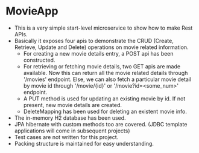 # MovieApp
* This is a very simple start-level microservice to show how to make Rest APIs.
* Basically it exposes four apis to demonstrate the CRUD (Create, Retrieve, Update and Delete) operations on movie related information.
  * For creating a new movie details entry, a POST api has been constructed.
  * For retrieving or fetching movie details, two GET apis are made available. Now this can return all the movie related details through '/movies' endpoint.         Else, we can also fetch a particular movie detail by movie id through '/movie/{id}' or '/movie?id=<some_num>' endpoint.
  * A PUT method is used for updating an existing movie by id. If not present, new movie details are created.
  * DeleteMapping has been used for deleting an existent movie info.
* The in-memory H2 database has been used.
* JPA hibernate with custom methods too are covered. (JDBC template applications will come in subsequent projects) 
* Test cases are not written for this project.
* Packing structure is maintained for easy understanding.
